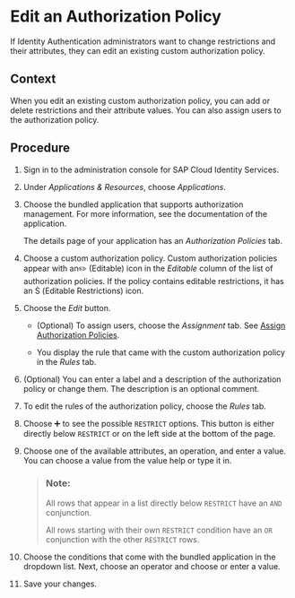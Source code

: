 <!-- loioc76aca60aa494355bfbc494242fa6151 -->

<link rel="stylesheet" type="text/css" href="../css/sap-icons.css"/>

# Edit an Authorization Policy

If Identity Authentication administrators want to change restrictions and their attributes, they can edit an existing custom authorization policy.



## Context

When you edit an existing custom authorization policy, you can add or delete restrictions and their attribute values. You can also assign users to the authorization policy.



## Procedure

1.  Sign in to the administration console for SAP Cloud Identity Services.

2.  Under *Applications & Resources*, choose *Applications*.

3.  Choose the bundled application that supports authorization management. For more information, see the documentation of the application.

    The details page of your application has an *Authorization Policies* tab.

4.  Choose a custom authorization policy. Custom authorization policies appear with an:pencil2: \(Editable\) icon in the *Editable* column of the list of authorization policies. If the policy contains editable restrictions, it has an <span class="SAP-icons"></span> \(Editable Restrictions\) icon.

5.  Choose the *Edit* button.

    -   \(Optional\) To assign users, choose the *Assignment* tab. See [Assign Authorization Policies](assign-authorization-policies-eac8e5e.md).

    -   You display the rule that came with the custom authorization policy in the *Rules* tab.


6.  \(Optional\) You can enter a label and a description of the authorization policy or change them. The description is an optional comment.

7.  To edit the rules of the authorization policy, choose the *Rules* tab.

8.  Choose :heavy_plus_sign: to see the possible `RESTRICT` options. This button is either directly below `RESTRICT` or on the left side at the bottom of the page.

9.  Choose one of the available attributes, an operation, and enter a value. You can choose a value from the value help or type it in.

    > ### Note:  
    > All rows that appear in a list directly below `RESTRICT` have an `AND` conjunction.
    > 
    > All rows starting with their own `RESTRICT` condition have an `OR` conjunction with the other `RESTRICT` rows.

10. Choose the conditions that come with the bundled application in the dropdown list. Next, choose an operator and choose or enter a value.

11. Save your changes.


